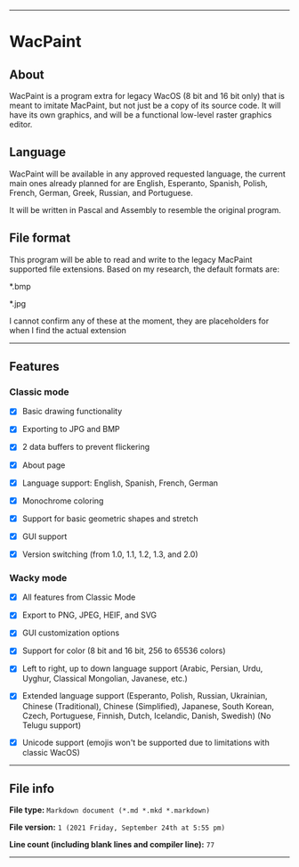 
***

# WacPaint

## About

WacPaint is a program extra for legacy WacOS (8 bit and 16 bit only) that is meant to imitate MacPaint, but not just be a copy of its source code. It will have its own graphics, and will be a functional low-level raster graphics editor.

## Language

WacPaint will be available in any approved requested language, the current main ones already planned for are English, Esperanto, Spanish, Polish, French, German, Greek, Russian, and Portuguese.

It will be written in Pascal and Assembly to resemble the original program.

## File format

This program will be able to read and write to the legacy MacPaint supported file extensions. Based on my research, the default formats are:

*.bmp

*.jpg

I cannot confirm any of these at the moment, they are placeholders for when I find the actual extension

***

## Features

### Classic mode

- [x] Basic drawing functionality

- [x] Exporting to JPG and BMP

- [x] 2 data buffers to prevent flickering

- [x] About page

- [x] Language support: English, Spanish, French, German

- [x] Monochrome coloring

- [x] Support for basic geometric shapes and stretch

- [x] GUI support

- [x] Version switching (from 1.0, 1.1, 1.2, 1.3, and 2.0)

### Wacky mode

- [x] All features from Classic Mode

- [x] Export to PNG, JPEG, HEIF, and SVG

- [x] GUI customization options

- [x] Support for color (8 bit and 16 bit, 256 to 65536 colors)

- [x] Left to right, up to down language support (Arabic, Persian, Urdu, Uyghur, Classical Mongolian, Javanese, etc.)

- [x] Extended language support (Esperanto, Polish, Russian, Ukrainian, Chinese (Traditional), Chinese (Simplified), Japanese, South Korean, Czech, Portuguese, Finnish, Dutch, Icelandic, Danish, Swedish) (No Telugu support)

- [x] Unicode support (emojis won't be supported due to limitations with classic WacOS)

***

## File info

**File type:** `Markdown document (*.md *.mkd *.markdown)`

**File version:** `1 (2021 Friday, September 24th at 5:55 pm)`

**Line count (including blank lines and compiler line):** `77`

***
